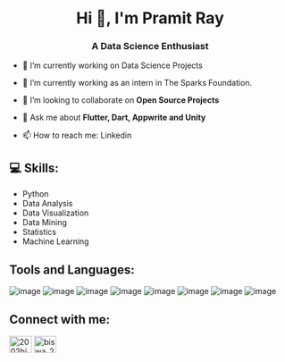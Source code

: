 <h1 align="center">Hi 👋, I'm Pramit Ray</h1>
<h3 align="center">A Data Science Enthusiast</h3>

- 🔭 I’m currently working on Data Science Projects

- 🌱 I’m currently working as an intern in The Sparks Foundation.

- 👯 I’m looking to collaborate on **Open Source Projects**

- 💬 Ask me about **Flutter, Dart, Appwrite and Unity**

- 📫 How to reach me: Linkedin



## 💻 Skills:

- Python
- Data Analysis
- Data Visualization
- Data Mining
- Statistics
- Machine Learning

## Tools and Languages:
![image](https://user-images.githubusercontent.com/93142399/229361934-2b1b3b5f-3d64-4f7e-a6ff-ee0cf3e41da6.png)
![image](https://user-images.githubusercontent.com/93142399/229361951-08ef78cc-1a12-4838-8307-39fb0d1ca05b.png)
![image](https://user-images.githubusercontent.com/93142399/229361979-18dbaf94-ea77-4001-9a79-ff0ea19817b2.png)
![image](https://user-images.githubusercontent.com/93142399/229362012-bfdf2dab-23b0-498c-b08b-85d7f0c36584.png)
![image](https://user-images.githubusercontent.com/93142399/229362032-a7041dae-c807-4955-8138-79727eff1d57.png)
![image](https://user-images.githubusercontent.com/93142399/229362075-2dc0b6e7-09df-4116-bdb6-e4c7de138fc1.png)
![image](https://user-images.githubusercontent.com/93142399/229362105-f25cf3d8-5d78-4f8a-a21d-4523063a9e92.png)
![image](https://user-images.githubusercontent.com/93142399/229362218-b8fba773-2700-413a-b23b-4639b86acd33.png)




## Connect with me:
<a href="https://www.linkedin.com/in/pramit-ray-a42874215/" target="blank"><img align="center" src="https://raw.githubusercontent.com/rahuldkjain/github-profile-readme-generator/master/src/images/icons/Social/linked-in-alt.svg" alt="2002bishwajeet" height="30" width="40" /></a>
<a href="https://www.instagram.com/itz_pramitray_2001" target="blank"><img align="center" src="https://raw.githubusercontent.com/rahuldkjain/github-profile-readme-generator/master/src/images/icons/Social/instagram.svg" alt="biswa_20p" height="30" width="40" /></a>
